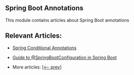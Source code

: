 ## Spring Boot Annotations

This module contains articles about Spring Boot annotations

## Relevant Articles:

- [Spring Conditional Annotations](docs/SpringConditional_Annotation.md)
- [Guide to @SpringBootConfiguration in Spring Boot](docs/@SpringBootConfiguration.md)

- More articles: [[<-- prev]](../spring-boot-annotations-1/README.md)
